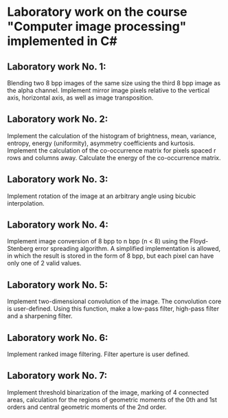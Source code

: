# Laboratory work on the course "Computer image processing" implemented in C#

## Laboratory work No. 1:
Blending two 8 bpp images of the same size using the third 8 bpp image as the alpha channel. Implement mirror image pixels relative to the vertical axis, horizontal axis, as well as image transposition.

## Laboratory work No. 2:
Implement the calculation of the histogram of brightness, mean, variance, entropy, energy (uniformity), asymmetry coefficients and kurtosis. Implement the calculation of the co-occurrence matrix for pixels spaced r rows and columns away. Calculate the energy of the co-occurrence matrix.

## Laboratory work No. 3:
Implement rotation of the image at an arbitrary angle using bicubic interpolation.

## Laboratory work No. 4:
Implement image conversion of 8 bpp to n bpp (n < 8) using the Floyd-Stenberg error spreading algorithm. A simplified implementation is allowed, in which the result is stored in the form of 8 bpp, but each pixel can have only one of 2 valid values.

## Laboratory work No. 5:
Implement two-dimensional convolution of the image. The convolution core is user-defined. Using this function, make a low-pass filter, high-pass filter and a sharpening filter.

## Laboratory work No. 6:
Implement ranked image filtering. Filter aperture is user defined.

## Laboratory work No. 7:
Implement threshold binarization of the image, marking of 4 connected areas, calculation for the regions of geometric moments of the 0th and 1st orders and central geometric moments of the 2nd order.

